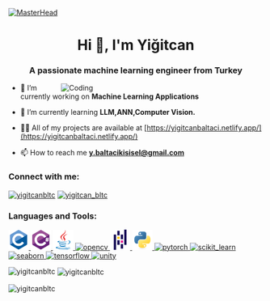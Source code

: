 [![MasterHead](https://media.licdn.com/dms/image/v2/C4E12AQHomW0rRba6WQ/article-cover_image-shrink_600_2000/article-cover_image-shrink_600_2000/0/1592483610572?e=1741824000&v=beta&t=VL6P5MhMPOxIsDjpDwqx90lwWt8KmKM_kXCnYwU0WLs)](https://yigitcanbaltaci.netlify.app/)
<h1 align="center">Hi 👋, I'm Yiğitcan</h1>
<h3 align="center">A passionate machine learning engineer from Turkey</h3>
<img align="right" alt ="Coding" width="400" src="https://camo.githubusercontent.com/2366b34bb903c09617990fb5fff4622f3e941349e846ddb7e73df872a9d21233/68747470733a2f2f63646e2e6472696262626c652e636f6d2f75736572732f3733303730332f73637265656e73686f74732f363538313234332f6176656e746f2e676966">

- 🔭 I’m currently working on **Machine Learning Applications**

- 🌱 I’m currently learning **LLM,ANN,Computer Vision.**

- 👨‍💻 All of my projects are available at [https://yigitcanbaltaci.netlify.app/](https://yigitcanbaltaci.netlify.app/)

- 📫 How to reach me **y.baltacikisisel@gmail.com**

<h3 align="left">Connect with me:</h3>
<p align="left">
<a href="https://linkedin.com/in/yigitcanbltc" target="blank"><img align="center" src="https://raw.githubusercontent.com/rahuldkjain/github-profile-readme-generator/master/src/images/icons/Social/linked-in-alt.svg" alt="yigitcanbltc" height="30" width="40" /></a>
<a href="https://instagram.com/yigitcan_bltc" target="blank"><img align="center" src="https://raw.githubusercontent.com/rahuldkjain/github-profile-readme-generator/master/src/images/icons/Social/instagram.svg" alt="yigitcan_bltc" height="30" width="40" /></a>
</p>

<h3 align="left">Languages and Tools:</h3>
<p align="left"> <a href="https://www.cprogramming.com/" target="_blank" rel="noreferrer"> <img src="https://raw.githubusercontent.com/devicons/devicon/master/icons/c/c-original.svg" alt="c" width="40" height="40"/> </a> <a href="https://www.w3schools.com/cs/" target="_blank" rel="noreferrer"> <img src="https://raw.githubusercontent.com/devicons/devicon/master/icons/csharp/csharp-original.svg" alt="csharp" width="40" height="40"/> </a> <a href="https://www.java.com" target="_blank" rel="noreferrer"> <img src="https://raw.githubusercontent.com/devicons/devicon/master/icons/java/java-original.svg" alt="java" width="40" height="40"/> </a> <a href="https://opencv.org/" target="_blank" rel="noreferrer"> <img src="https://www.vectorlogo.zone/logos/opencv/opencv-icon.svg" alt="opencv" width="40" height="40"/> </a> <a href="https://pandas.pydata.org/" target="_blank" rel="noreferrer"> <img src="https://raw.githubusercontent.com/devicons/devicon/2ae2a900d2f041da66e950e4d48052658d850630/icons/pandas/pandas-original.svg" alt="pandas" width="40" height="40"/> </a> <a href="https://www.python.org" target="_blank" rel="noreferrer"> <img src="https://raw.githubusercontent.com/devicons/devicon/master/icons/python/python-original.svg" alt="python" width="40" height="40"/> </a> <a href="https://pytorch.org/" target="_blank" rel="noreferrer"> <img src="https://www.vectorlogo.zone/logos/pytorch/pytorch-icon.svg" alt="pytorch" width="40" height="40"/> </a> <a href="https://scikit-learn.org/" target="_blank" rel="noreferrer"> <img src="https://upload.wikimedia.org/wikipedia/commons/0/05/Scikit_learn_logo_small.svg" alt="scikit_learn" width="40" height="40"/> </a> <a href="https://seaborn.pydata.org/" target="_blank" rel="noreferrer"> <img src="https://seaborn.pydata.org/_images/logo-mark-lightbg.svg" alt="seaborn" width="40" height="40"/> </a> <a href="https://www.tensorflow.org" target="_blank" rel="noreferrer"> <img src="https://www.vectorlogo.zone/logos/tensorflow/tensorflow-icon.svg" alt="tensorflow" width="40" height="40"/> </a> <a href="https://unity.com/" target="_blank" rel="noreferrer"> <img src="https://www.vectorlogo.zone/logos/unity3d/unity3d-icon.svg" alt="unity" width="40" height="40"/> </a> </p>

<p><img align="left" src="https://github-readme-stats.vercel.app/api/top-langs?username=yigitcanbltc&show_icons=true&locale=en&layout=compact" alt="yigitcanbltc" /></p>

<p>&nbsp;<img align="center" src="https://github-readme-stats.vercel.app/api?username=yigitcanbltc&show_icons=true&locale=en" alt="yigitcanbltc" /></p>

<p><img align="center" src="https://github-readme-streak-stats.herokuapp.com/?user=yigitcanbltc&" alt="yigitcanbltc" /></p>

